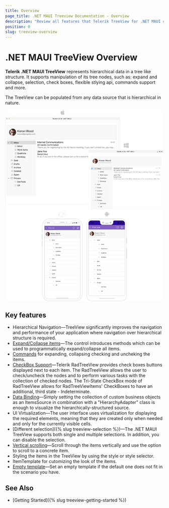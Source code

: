 ```yaml
---
title: Overview
page_title: .NET MAUI Treeview Documentation - Overview
description: "Review all features that Telerik TreeView for .NET MAUI control provides."
position: 0
slug: treeview-overview
---
```


# .NET MAUI TreeView Overview

**Telerik .NET MAUI TreeView** represents hierarchical data in a tree like structure. It supports manipulation of its tree nodes, such as: expand and collapse, selection, check boxes, flexible stlying api, commands support and more.

The TreeView can be populated from any data source that is hierarchical in nature. 

![.NET MAUI TreeView Overview](images/treeview-overview.png)

## Key features

* Hierarchical Navigation&mdash;TreeView significantly improves the navigation and performance of your application where navigation over hierarchical structure is required.
* [Expand/Collapse items]()&mdash;The control introduces methods which can be used to programmatically expand/collapse all items. 
* [Commands]() for expanding, collapsing checking and uncheking the items. 
* [CheckBox Support]()&mdash;Telerik RadTreeView provides check boxes buttons displayed next to each item. The RadTreeView allows the user to check/uncheck the nodes and to perform various tasks with the collection of checked nodes. The Tri-State CheckBox mode of RadTreeView allows for RadTreeViewItems' CheckBoxes to have an additional, third state - Indeterminate.
* [Data Binding]()&mdash;Simply setting the collection of custom business objects as an ItemsSource in combination with a "HierarchyAdapter" class is enough to visualize the hierarchically-structured source. 
* UI Virtualization&mdash;The user interface uses virtualization for displaying the required elements, meaning  that they are created only when needed and only for the currently visible cells.
* [Different selection]({% slug treeview-selection %})&mdash;The .NET MAUI TreeView supports both single and multiple selections. In addition, you can disable the selection. 
* [Vertical scrolling]()&mdash;Scroll through the items vertically and use the option to scroll to a concrete item. 
* Styling the items in the TreeView by using the style or style selector. 
* ItemTemplate for cutomizing the look of the items. 
* [Empty template]()&mdash;Set an empty template if the default one does not fit in the scenario you have.

## See Also

- [Getting Started]({% slug treeview-getting-started %})
